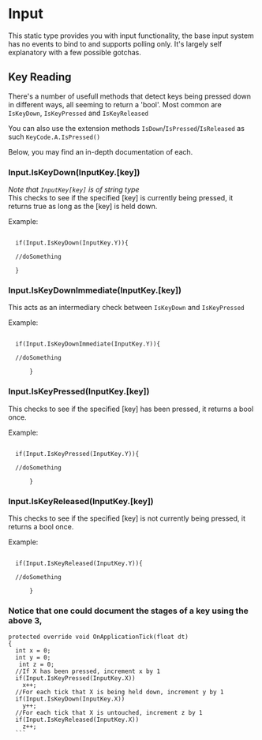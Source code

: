 # Input

This static type provides you with input functionality, the base input system has no events to bind to and supports polling only. It's largely self explanatory with a few possible gotchas.

## Key Reading

There's a number of usefull methods that detect keys being pressed down in different ways, all seeming to return a 'bool'. Most common are `IsKeyDown`, `IsKeyPressed` and `IsKeyReleased`

You can also use the extension methods `IsDown`/`IsPressed`/`IsReleased` as such `KeyCode.A.IsPressed()`

Below, you may find an in-depth documentation of each.

 ### Input.IsKeyDown(InputKey.[key])
  *Note that `InputKey[key]` is of string type* <br>
  This checks to see if the specified [key] is currently being pressed, it returns true as long as the [key] is held down. 
   
  Example:
   
 ```
 
   if(Input.IsKeyDown(InputKey.Y)){
 
   //doSomething
  
   } 
 ```
        
 ### Input.IsKeyDownImmediate(InputKey.[key])
   This acts as an intermediary check between `IsKeyDown` and `IsKeyPressed`      
   
   Example:
   
  ```
  
    if(Input.IsKeyDownImmediate(InputKey.Y)){
    
    //doSomething
        
        }
  ```
        
 ### Input.IsKeyPressed(InputKey.[key])
  This checks to see if the specified [key] has been pressed, it returns a bool once. 
  
  Example:
  
  ```
  
    if(Input.IsKeyPressed(InputKey.Y)){
        
    //doSomething
        
        }
  ```
 ### Input.IsKeyReleased(InputKey.[key])
  This checks to see if the specified [key] is not currently being pressed, it returns a bool once. 
   
  Example:
  
  ```
  
    if(Input.IsKeyReleased(InputKey.Y)){
        
    //doSomething
        
        } 
  ```
 ### Notice that one could document the stages of a key using the above 3, 
  ```CSharp
  protected override void OnApplicationTick(float dt)
  {
    int x = 0;
    int y = 0;
     int z = 0;
    //If X has been pressed, increment x by 1
    if(Input.IsKeyPressed(InputKey.X))
      x++;
    //For each tick that X is being held down, increment y by 1
    if(Input.IsKeyDown(InputKey.X))
      y++;
    //For each tick that X is untouched, increment z by 1
    if(Input.IsKeyReleased(InputKey.X))
      z++;
    ```
